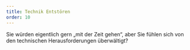 ```yaml
---
title: Technik Entstören
order: 10
---
```


Sie würden eigentlich gern „mit der Zeit gehen“, aber Sie fühlen sich von den technischen Herausforderungen überwältigt?
